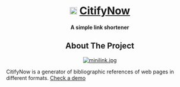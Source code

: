 <div align="center">

# <img src="https://citifynow.vercel.app//favicon.svg" height="20px"/> [CitifyNow](https://citifynow.vercel.app)

**A simple link shortener**

## About The Project

[![minilink.jpg](https://i.postimg.cc/Dw2T6rkb/notifynow.jpg)](https://citifynow.vercel.app)

</div>

CitifyNow is a generator of bibliographic references of web pages in different formats. [Check a demo](https://citifynow.vercel.app)
